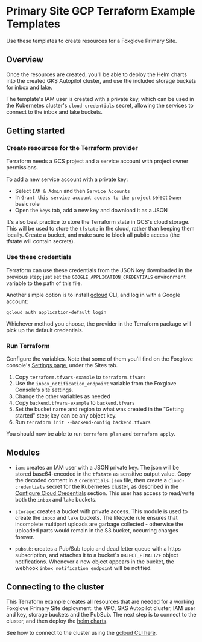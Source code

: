 # Primary Site GCP Terraform Example Templates

Use these templates to create resources for a Foxglove Primary Site.

## Overview

Once the resources are created, you'll be able to deploy the Helm charts into the created
GKS Autopilot cluster, and use the included storage buckets for inbox and lake.

The template's IAM user is created with a private key, which can be used in the
Kubernetes cluster's `cloud-credentials` secret, allowing the services to connect to the
inbox and lake buckets.

## Getting started

### Create resources for the Terraform provider

Terraform needs a GCS project and a service account with project owner permissions.

To add a new service account with a private key:

- Select `IAM & Admin` and then `Service Accounts`
- In `Grant this service account access to the project` select `Owner` basic role
- Open the `keys` tab, add a new key and download it as a JSON

It's also best practice to store the Terraform state in GCS's cloud storage. This will be
used to store the `tfstate` in the cloud, rather than keeping them locally. Create a bucket,
and make sure to block all public access (the tfstate will contain secrets).

### Use these credentials

Terraform can use these credentials from the JSON key downloaded in the previous step; just
set the `GOOGLE_APPLICATION_CREDENTIALS` environment variable to the path of this file.

Another simple option is to install [gcloud](https://cloud.google.com/sdk/docs/install) CLI,
and log in with a Google account:

```
gcloud auth application-default login
```

Whichever method you choose, the provider in the Terraform package will pick up the default
credentials.

### Run Terraform

Configure the variables. Note that some of them you'll find on the Foxglove console's
[Settings page](https://console.foxglove.party/organization?tab=sites), under the Sites
tab.

1. Copy `terraform.tfvars-example` to `terraform.tfvars`
2. Use the `inbox_notification_endpoint` variable from the Foxglove Console's site settings.
3. Change the other variables as needed
4. Copy `backend.tfvars-example` to `backend.tfvars`
5. Set the bucket name and region to what was created in the "Getting started" step; key can
   be any object key.
6. Run `terraform init --backend-config backend.tfvars`

You should now be able to run `terraform plan` and `terraform apply`.

## Modules

- `iam`: creates an IAM user with a JSON private key. The json will be stored base64-encoded in
  the `tfstate` as sensitive output value. Copy the decoded content in a `credentials.json`
  file, then create a `cloud-credentials` secret for the Kubernetes cluster, as described
  in the [Configure Cloud Credentials](https://foxglove.dev/docs/data-platform/primary-sites/configure-cloud-credentials)
  section.
  This user has access to read/write both the `inbox` and `lake` buckets.

- `storage`: creates a bucket with private access. This module is used to create the `inbox` and
  `lake` buckets. The lifecycle rule ensures that incomplete multipart uploads are garbage
  collected - otherwise the uploaded parts would remain in the S3 bucket, occurring charges
  forever.

- `pubsub`: creates a Pub/Sub topic and dead letter queue with a https subscription, and attaches
  it to a bucket's `OBJECT_FINALIZE` object notifications. Whenever a new object appears
  in the bucket, the webhook `inbox_notification_endpoint` will be notified.

## Connecting to the cluster

This Terraform example creates all resources that are needed for a working Foxglove Primary
Site deployment: the VPC, GKS Autopilot cluster, IAM user and key, storage buckets and the
PubSub. The next step is to connect to the cluster, and then deploy the
[helm charts](https://helm-charts.foxglove.dev).

See how to connect to the cluster using the [gcloud CLI here](https://cloud.google.com/sdk/gcloud/reference/container/clusters/get-credentials).
